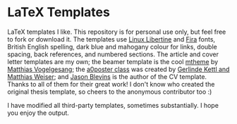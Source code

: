 # LaTeX Templates

LaTeX templates I like. This repository is for personal use only, but feel free to fork or download it. The templates use [Linux Libertine](http://www.linuxlibertine.org/) and [Fira](http://mozilla.github.io/Fira/) fonts, British English spelling, dark blue and mahogany colour for links, double spacing, back references, and numbered sections. The article and cover letter templates are my own; the beamer template is the cool [mtheme](https://github.com/matze/mtheme) by [Matthias Vogelgesang](https://bloerg.net/); the [a0poster class](https://www.latextemplates.com/template/a0poster-portrait-poster) was created by [Gerlinde Kettl and Matthias Weiser](mailto:tex@kettl.de); and [Jason Blevins](http://jblevins.org/projects/cv-template/) is the author of the CV template. Thanks to all of them for their great work! I don't know who created the original thesis template, so cheers to the anonymous contributor too :) 

I have modified all third-party templates, sometimes substantially. I hope you enjoy the output.
